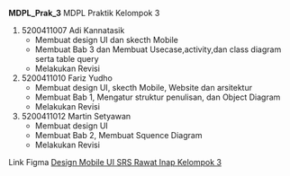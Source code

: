 **MDPL_Prak_3**
MDPL Praktik Kelompok 3

1. 5200411007 Adi Kannatasik 
    - Membuat design UI dan skecth Mobile
    - Membuat Bab 3 dan Membuat Usecase,activity,dan class diagram serta table query
    - Melakukan Revisi
2. 5200411010 Fariz Yudho 
    - Membuat design UI, skecth Mobile, Website dan arsitektur 
    - Membuat Bab 1, Mengatur struktur penulisan, dan Object Diagram
    - Melakukan Revisi
3. 5200411012 Martin Setyawan 
    - Membuat design UI 
    - Membuat Bab 2, Membuat Squence Diagram
    - Melakukan Revisi

Link Figma [Design Mobile UI SRS Rawat Inap Kelompok 3](https://www.figma.com/file/ILykDzjBmlpKUpwEyUrfZ9/Untitled?node-id=26%3A321)


